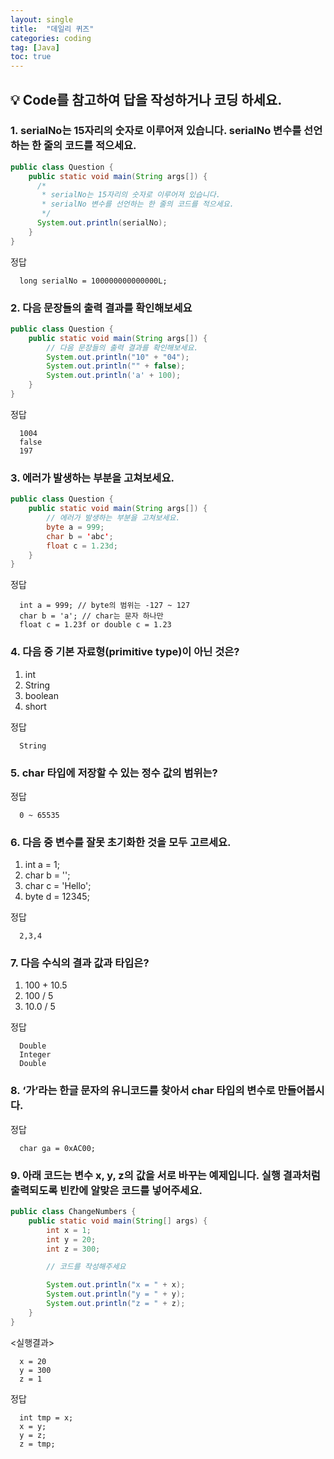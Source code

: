 ```yaml
---
layout: single
title:  "데일리 퀴즈"
categories: coding
tag: [Java]
toc: true
---
```


## 💡 Code를 참고하여 답을 작성하거나 코딩 하세요.


### 1. serialNo는 15자리의 숫자로 이루어져 있습니다. serialNo 변수를 선언하는 한 줄의 코드를 적으세요.

```java
public class Question {
    public static void main(String args[]) {
      /*
       * serialNo는 15자리의 숫자로 이루어져 있습니다.
       * serialNo 변수를 선언하는 한 줄의 코드를 적으세요.
       */
      System.out.println(serialNo);
    }
}
```
정답
```
  long serialNo = 100000000000000L;
```

### 2. 다음 문장들의 출력 결과를 확인해보세요

```java
public class Question {
    public static void main(String args[]) {
        // 다음 문장들의 출력 결과를 확인해보세요.
        System.out.println("10" + "04");
        System.out.println("" + false);
        System.out.println('a' + 100);
    }
}
```
정답
```
  1004
  false
  197
```

### 3. 에러가 발생하는 부분을 고쳐보세요.

```java
public class Question {
    public static void main(String args[]) {
        // 에러가 발생하는 부분을 고쳐보세요.
        byte a = 999;
        char b = 'abc';
        float c = 1.23d;
    }
}
```
정답
```
  int a = 999; // byte의 범위는 -127 ~ 127
  char b = 'a'; // char는 문자 하나만
  float c = 1.23f or double c = 1.23
```

### 4. 다음 중 기본 자료형(primitive type)이 아닌 것은?

1. int
2. String
3. boolean
4. short

정답
```
  String
```

### 5. char 타입에 저장할 수 있는 정수 값의 범위는?

정답
```
  0 ~ 65535 
```

### 6. 다음 중 변수를 잘못 초기화한 것을 모두 고르세요.

1. int a = 1;
2. char b = '';
3. char c = 'Hello';
4. byte d = 12345;

정답
```
  2,3,4 
```

### 7. 다음 수식의 결과 값과 타입은?

1. 100 + 10.5
2. 100 / 5
3. 10.0 / 5

정답
```
  Double
  Integer
  Double
```

### 8. ‘가’라는 한글 문자의 유니코드를 찾아서 char 타입의 변수로 만들어봅시다.

정답
```
  char ga = 0xAC00;
```

### 9. 아래 코드는 변수 x, y, z의 값을 서로 바꾸는 예제입니다. 실행 결과처럼 출력되도록 빈칸에 알맞은 코드를 넣어주세요.

```java
public class ChangeNumbers {
    public static void main(String[] args) {
        int x = 1;
        int y = 20;
        int z = 300;

        // 코드를 작성해주세요 

        System.out.println("x = " + x);
        System.out.println("y = " + y);
        System.out.println("z = " + z);
    }
}
```

<실행결과>

```
  x = 20
  y = 300
  z = 1
```

정답
```
  int tmp = x;
  x = y;
  y = z;
  z = tmp; 
```